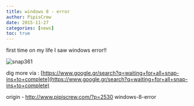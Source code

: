 ```yaml
---
title: windows 8 - error
author: PipisCrew
date: 2015-11-27
categories: [news]
toc: true
---
```


first time on my life I saw windows error!!

![snap361](https://www.pipiscrew.com/wp-content/uploads/2015/11/snap361.png)

dig more via : 
[https://www.google.gr/search?q=waiting+for+all+snap-ins+to+complete](https://www.google.gr/search?q=waiting+for+all+snap-ins+to+complete)

origin - http://www.pipiscrew.com/?p=2530 windows-8-error